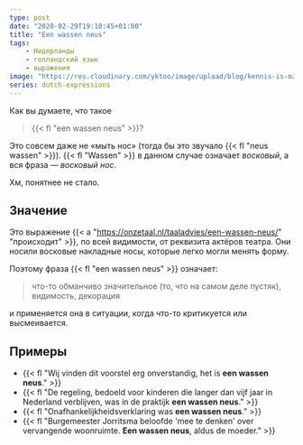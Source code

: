 ```yaml
---
type: post
date: "2020-02-29T19:10:45+01:00"
title: "Een wassen neus"
tags:
    - Нидерланды
    - голландский язык
    - выражения
image: "https://res.cloudinary.com/yktoo/image/upload/blog/kennis-is-macht.jpg"
series: dutch-expressions
---
```


Как вы думаете, что такое

> {{< fl "een wassen neus" >}}?

Это совсем даже не «мыть нос» (тогда бы это звучало {{< fl "neus wassen" >}}). {{< fl "Wassen" >}} в данном случае означает *восковый*, а вся фраза — *восковый нос*.

Хм, понятнее не стало.

<!--more-->

## Значение

Это выражение {{< a "https://onzetaal.nl/taaladvies/een-wassen-neus/" "происходит" >}}, по всей видимости, от реквизита актёров театра. Они носили восковые накладные носы, которые легко могли менять форму.

Поэтому фраза {{< fl "een wassen neus" >}} означает:

> что-то обманчиво значительное (то, что на самом деле пустяк), видимость, декорация

и применяется она в ситуации, когда что-то критикуется или высмеивается.

## Примеры

* {{< fl "Wij vinden dit voorstel erg onverstandig, het is **een wassen neus**." >}}
* {{< fl "De regeling, bedoeld voor kinderen die langer dan vijf jaar in Nederland verblijven, was in de praktijk **een wassen neus**." >}}
* {{< fl "Onafhankelijkheidsverklaring was **een wassen neus**." >}}
* {{< fl "Burgemeester Jorritsma beloofde 'mee te denken' over vervangende woonruimte. **Een wassen neus**, aldus de moeder." >}}